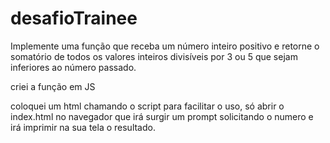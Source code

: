 # desafioTrainee
 Implemente uma função que receba um número inteiro positivo e retorne o somatório de todos os valores inteiros divisíveis por 3 ou 5 que sejam inferiores ao número passado.

 criei a função em JS

 coloquei um html chamando o script para facilitar o uso, só abrir o index.html no navegador que irá surgir um prompt solicitando o numero e irá imprimir na sua tela o resultado.

 
